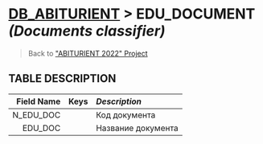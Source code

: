 # [DB_ABITURIENT](../db_abiturient_2022.md) > EDU_DOCUMENT *(Documents classifier)*

> Back to ["ABITURIENT 2022" Project](../../../../README.md)

## **TABLE DESCRIPTION**

| **Field Name** |  Keys   | *Description*      |
|---------------:|:-------:|:-------------------|
|      N_EDU_DOC |         | Код документа      |
|        EDU_DOC |         | Название документа |